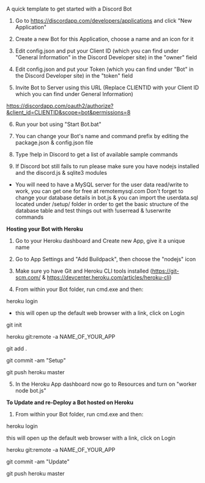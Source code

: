 
A quick template to get started with a Discord Bot

1. Go to https://discordapp.com/developers/applications and click "New Application"

2. Create a new Bot for this Application, choose a name and an icon for it

3. Edit config.json and put your Client ID (which you can find under "General Information" in the Discord Developer site) in the "owner" field

4. Edit config.json and put your Token (which you can find under "Bot" in the Discord Developer site) in the "token" field

5. Invite Bot to Server using this URL (Replace CLIENTID with your Client ID which you can find under General Information)

https://discordapp.com/oauth2/authorize?&client_id=CLIENTID&scope=bot&permissions=8

6. Run your bot using "Start Bot.bat"

7. You can change your Bot's name and command prefix by editing the package.json & config.json file

8. Type !help in Discord to get a list of available sample commands

9. If Discord bot still fails to run please make sure you have nodejs installed and the discord.js & sqlite3 modules

* You will need to have a MySQL server for the user data read/write to work, you can get one for free at remotemysql.com
  Don't forget to change your database details in bot.js & you can import the userdata.sql located under /setup/ folder
  in order to get the basic structure of the database table and test things out with !userread & !userwrite commands


**Hosting your Bot with Heroku**

1. Go to your Heroku dashboard and Create new App, give it a unique name

2. Go to App Settings and "Add Buildpack", then choose the "nodejs" icon

3. Make sure yo have Git and Heroku CLI tools installed (https://git-scm.com/ & https://devcenter.heroku.com/articles/heroku-cli)

4. From within your Bot folder, run cmd.exe and then:

heroku login

* this will open up the default web browser with a link, click on Login

git init

heroku git:remote -a NAME_OF_YOUR_APP

git add .

git commit -am "Setup"

git push heroku master

5. In the Heroku App dashboard now go to Resources and turn on "worker node bot.js"


**To Update and re-Deploy a Bot hosted on Heroku**

1. From within your Bot folder, run cmd.exe and then:

heroku login

this will open up the default web browser with a link, click on Login

heroku git:remote -a NAME_OF_YOUR_APP

git commit -am "Update"

git push heroku master

